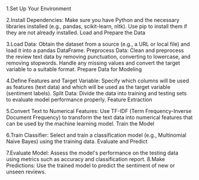 1.Set Up Your Environment

2.Install Dependencies: Make sure you have Python and the necessary libraries installed (e.g., pandas, scikit-learn, nltk). Use pip to install them if they are not already installed.
Load and Prepare the Data

3.Load Data: Obtain the dataset from a source (e.g., a URL or local file) and load it into a pandas DataFrame.
Preprocess Data: Clean and preprocess the review text data by removing punctuation, converting to lowercase, and removing stopwords. Handle any missing values and convert the target variable to a suitable format.
Prepare Data for Modeling

4.Define Features and Target Variable: Specify which columns will be used as features (text data) and which will be used as the target variable (sentiment labels).
Split Data: Divide the data into training and testing sets to evaluate model performance properly.
Feature Extraction

5.Convert Text to Numerical Features: Use TF-IDF (Term Frequency-Inverse Document Frequency) to transform the text data into numerical features that can be used by the machine learning model.
Train the Model

6.Train Classifier: Select and train a classification model (e.g., Multinomial Naive Bayes) using the training data.
Evaluate and Predict

7.Evaluate Model: Assess the model's performance on the testing data using metrics such as accuracy and classification report.
8.Make Predictions: Use the trained model to predict the sentiment of new or unseen reviews.

